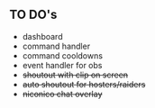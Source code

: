 ## TO DO's

+ dashboard
+ command handler
+ command cooldowns
+ event handler for obs
+ ~~shoutout with clip on screen~~
+ ~~auto shoutout for hosters/raiders~~
+ ~~niconico chat overlay~~